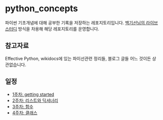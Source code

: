 # python_concepts

파이썬 기초개념에 대해 공부한 기록을 저장하는 레포지토리입니다.
[백기선님의 라이브 스터디](https://github.com/whiteship/live-study) 방식을 차용해 해당 레포지토리를 운영합니다.

## 참고자료

Effective Python, wikidocs에 있는 파이선관련 정리들, 블로그 글들 어느 것이든 상관없습니다.

## 일정

- [1주차: getting started](https://github.com/BackendStudyOrg/python_concepts/issues/1)
- [2주차: 리스트와 딕셔너리](https://github.com/BackendStudyOrg/python_concepts/issues/2)
- [3주차: 함수](https://github.com/BackendStudyOrg/python_concepts/issues/3)
- [4주차: 클래스](https://github.com/BackendStudyOrg/python_concepts/issues/4)
